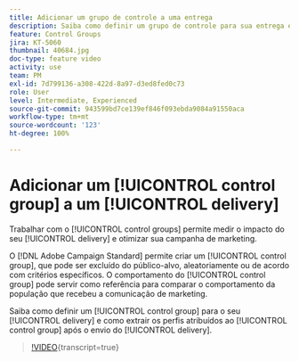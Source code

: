 ```yaml
---
title: Adicionar um grupo de controle a uma entrega
description: Saiba como definir um grupo de controle para sua entrega e como extrair os perfis atribuídos ao grupo de controle após o envio da entrega.
feature: Control Groups
jira: KT-5060
thumbnail: 40684.jpg
doc-type: feature video
activity: use
team: PM
exl-id: 7d799136-a308-422d-8a97-d3ed8fed0c73
role: User
level: Intermediate, Experienced
source-git-commit: 943599bd7ce139ef846f093ebda9084a91550aca
workflow-type: tm+mt
source-wordcount: '123'
ht-degree: 100%

---
```


# Adicionar um [!UICONTROL control group] a um [!UICONTROL delivery]

Trabalhar com o [!UICONTROL control groups] permite medir o impacto do seu [!UICONTROL delivery] e otimizar sua campanha de marketing.

O [!DNL Adobe Campaign Standard] permite criar um [!UICONTROL control group], que pode ser excluído do público-alvo, aleatoriamente ou de acordo com critérios específicos. O comportamento do [!UICONTROL control group] pode servir como referência para comparar o comportamento da população que recebeu a comunicação de marketing.

Saiba como definir um [!UICONTROL control group] para o seu [!UICONTROL delivery] e como extrair os perfis atribuídos ao [!UICONTROL control group] após o envio do [!UICONTROL delivery].

>[!VIDEO](https://video.tv.adobe.com/v/40684?learn=on){transcript=true}
